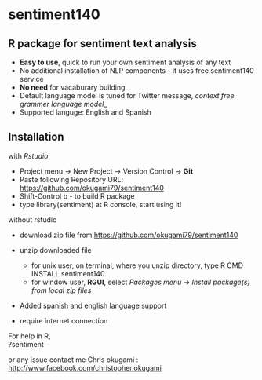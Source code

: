 sentiment140
============

R package for sentiment text analysis
---- 

* **Easy to use**, quick to run your own sentiment analysis of any text 
* No additional installation of NLP components - it uses free sentiment140 service
* **No need** for vacaburary building
* Default language model is tuned for Twitter message, _context free grammer language model__ 
* Supported languge: English and Spanish

Installation
--- 
with *Rstudio* 
* Project menu -> New Project -> Version Control -> **Git**
* Paste following Repository URL: https://github.com/okugami79/sentiment140 
* Shift-Control b - to build R package 
* type library(sentiment) at R console,  start using it! 


without rstudio 
* download zip file from https://github.com/okugami79/sentiment140
* unzip  downloaded file 
  * for unix user, on terminal, where you unzip directory, type R CMD INSTALL sentiment140
  * for window user, **RGUI**, select *Packages menu* -> *Install package(s) from local zip files* 
  
* Added spanish and english language support 

* require internet connection 

For help in R,  
?sentiment 

or any issue contact me 
Chris okugami : http://www.facebook.com/christopher.okugami
